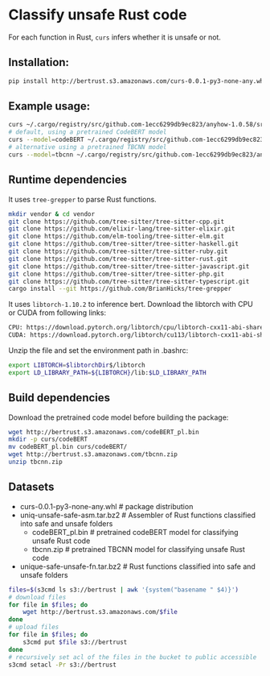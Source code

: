 # Classify unsafe Rust code

For each function in Rust, ```curs``` infers whether it is unsafe or not.

## Installation:

```bash
pip install http://bertrust.s3.amazonaws.com/curs-0.0.1-py3-none-any.whl
```

## Example usage:

```bash
curs ~/.cargo/registry/src/github.com-1ecc6299db9ec823/anyhow-1.0.58/src/error.rs
# default, using a pretrained CodeBERT model
curs --model=codeBERT ~/.cargo/registry/src/github.com-1ecc6299db9ec823/anyhow-1.0.58/src/error.rs
# alternative using a pretrained TBCNN model
curs --model=tbcnn ~/.cargo/registry/src/github.com-1ecc6299db9ec823/anyhow-1.0.58/src/error.rs
```

## Runtime dependencies

It uses `tree-grepper` to parse Rust functions.
```bash
mkdir vendor & cd vendor
git clone https://github.com/tree-sitter/tree-sitter-cpp.git
git clone https://github.com/elixir-lang/tree-sitter-elixir.git
git clone https://github.com/elm-tooling/tree-sitter-elm.git
git clone https://github.com/tree-sitter/tree-sitter-haskell.git
git clone https://github.com/tree-sitter/tree-sitter-ruby.git
git clone https://github.com/tree-sitter/tree-sitter-rust.git
git clone https://github.com/tree-sitter/tree-sitter-javascript.git
git clone https://github.com/tree-sitter/tree-sitter-php.git
git clone https://github.com/tree-sitter/tree-sitter-typescript.git
cargo install --git https://github.com/BrianHicks/tree-grepper
```
It uses `libtorch-1.10.2` to inference bert. Download the libtorch with CPU or CUDA from following links:
```bash
CPU: https://download.pytorch.org/libtorch/cpu/libtorch-cxx11-abi-shared-with-deps-1.10.2%2Bcpu.zip
CUDA: https://download.pytorch.org/libtorch/cu113/libtorch-cxx11-abi-shared-with-deps-1.10.2%2Bcu113.zip
```
Unzip the file and set the environment path in .bashrc:

```bash
export LIBTORCH=$libtorchDir$/libtorch
export LD_LIBRARY_PATH=${LIBTORCH}/lib:$LD_LIBRARY_PATH
```
## Build dependencies

Download the pretrained code model before building the package:
```bash
wget http://bertrust.s3.amazonaws.com/codeBERT_pl.bin
mkdir -p curs/codeBERT
mv codeBERT_pl.bin curs/codeBERT/
wget http://bertrust.s3.amazonaws.com/tbcnn.zip
unzip tbcnn.zip
```

## Datasets
* curs-0.0.1-py3-none-any.whl   # package distribution
* uniq-unsafe-safe-asm.tar.bz2  # Assembler of Rust functions classified into safe and unsafe folders
  - codeBERT_pl.bin             # pretrained codeBERT model for classifying unsafe Rust code
  - tbcnn.zip                   # pretrained TBCNN model for classifying unsafe Rust code
* unique-safe-unsafe-fn.tar.bz2 # Rust functions classified into safe and unsafe folders

```bash
files=$(s3cmd ls s3://bertrust | awk '{system("basename " $4)}')
# download files
for file in $files; do
	wget http://bertrust.s3.amazonaws.com/$file
done
# upload files
for file in $files; do
	s3cmd put $file s3://bertrust
done
# recursively set acl of the files in the bucket to public accessible
s3cmd setacl -Pr s3://bertrust
```
